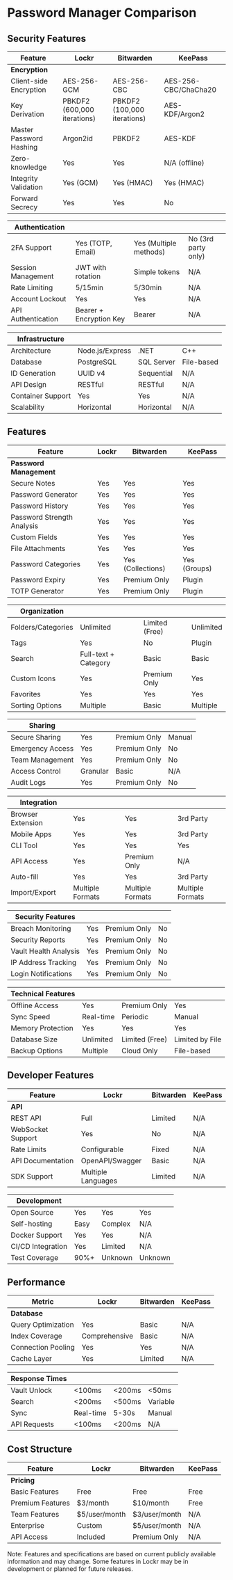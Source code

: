 # Password Manager Comparison

## Security Features

| Feature | Lockr | Bitwarden | KeePass |
|---------|-------|-----------|---------|
| **Encryption** | | | |
| Client-side Encryption | AES-256-GCM | AES-256-CBC | AES-256-CBC/ChaCha20 |
| Key Derivation | PBKDF2 (600,000 iterations) | PBKDF2 (100,000 iterations) | AES-KDF/Argon2 |
| Master Password Hashing | Argon2id | PBKDF2 | AES-KDF |
| Zero-knowledge | Yes | Yes | N/A (offline) |
| Integrity Validation | Yes (GCM) | Yes (HMAC) | Yes (HMAC) |
| Forward Secrecy | Yes | Yes | No |

| **Authentication** | | | |
|-------------------|-------|-----------|---------|
| 2FA Support | Yes (TOTP, Email) | Yes (Multiple methods) | No (3rd party only) |
| Session Management | JWT with rotation | Simple tokens | N/A |
| Rate Limiting | 5/15min | 5/30min | N/A |
| Account Lockout | Yes | Yes | N/A |
| API Authentication | Bearer + Encryption Key | Bearer | N/A |

| **Infrastructure** | | | |
|-------------------|-------|-----------|---------|
| Architecture | Node.js/Express | .NET | C++ |
| Database | PostgreSQL | SQL Server | File-based |
| ID Generation | UUID v4 | Sequential | N/A |
| API Design | RESTful | RESTful | N/A |
| Container Support | Yes | Yes | N/A |
| Scalability | Horizontal | Horizontal | N/A |

## Features

| Feature | Lockr | Bitwarden | KeePass |
|---------|-------|-----------|---------|
| **Password Management** | | | |
| Secure Notes | Yes | Yes | Yes |
| Password Generator | Yes | Yes | Yes |
| Password History | Yes | Yes | Yes |
| Password Strength Analysis | Yes | Yes | Yes |
| Custom Fields | Yes | Yes | Yes |
| File Attachments | Yes | Yes | Yes |
| Password Categories | Yes | Yes (Collections) | Yes (Groups) |
| Password Expiry | Yes | Premium Only | Plugin |
| TOTP Generator | Yes | Premium Only | Plugin |

| **Organization** | | | |
|-----------------|-------|-----------|---------|
| Folders/Categories | Unlimited | Limited (Free) | Unlimited |
| Tags | Yes | No | Plugin |
| Search | Full-text + Category | Basic | Basic |
| Custom Icons | Yes | Premium Only | Yes |
| Favorites | Yes | Yes | Yes |
| Sorting Options | Multiple | Basic | Multiple |

| **Sharing** | | | |
|------------|-------|-----------|---------|
| Secure Sharing | Yes | Premium Only | Manual |
| Emergency Access | Yes | Premium Only | No |
| Team Management | Yes | Premium Only | No |
| Access Control | Granular | Basic | N/A |
| Audit Logs | Yes | Premium Only | No |

| **Integration** | | | |
|----------------|-------|-----------|---------|
| Browser Extension | Yes | Yes | 3rd Party |
| Mobile Apps | Yes | Yes | 3rd Party |
| CLI Tool | Yes | Yes | Yes |
| API Access | Yes | Premium Only | N/A |
| Auto-fill | Yes | Yes | 3rd Party |
| Import/Export | Multiple Formats | Multiple Formats | Multiple Formats |

| **Security Features** | | | |
|--------------------|-------|-----------|---------|
| Breach Monitoring | Yes | Premium Only | No |
| Security Reports | Yes | Premium Only | No |
| Vault Health Analysis | Yes | Premium Only | No |
| IP Address Tracking | Yes | Premium Only | No |
| Login Notifications | Yes | Premium Only | No |

| **Technical Features** | | | |
|----------------------|-------|-----------|---------|
| Offline Access | Yes | Premium Only | Yes |
| Sync Speed | Real-time | Periodic | Manual |
| Memory Protection | Yes | Yes | Yes |
| Database Size | Unlimited | Limited (Free) | Limited by File |
| Backup Options | Multiple | Cloud Only | File-based |

## Developer Features

| Feature | Lockr | Bitwarden | KeePass |
|---------|-------|-----------|---------|
| **API** | | | |
| REST API | Full | Limited | N/A |
| WebSocket Support | Yes | No | N/A |
| Rate Limits | Configurable | Fixed | N/A |
| API Documentation | OpenAPI/Swagger | Basic | N/A |
| SDK Support | Multiple Languages | Limited | N/A |

| **Development** | | | |
|----------------|-------|-----------|---------|
| Open Source | Yes | Yes | Yes |
| Self-hosting | Easy | Complex | N/A |
| Docker Support | Yes | Yes | N/A |
| CI/CD Integration | Yes | Limited | N/A |
| Test Coverage | 90%+ | Unknown | Unknown |

## Performance

| Metric | Lockr | Bitwarden | KeePass |
|--------|-------|-----------|---------|
| **Database** | | | |
| Query Optimization | Yes | Basic | N/A |
| Index Coverage | Comprehensive | Basic | N/A |
| Connection Pooling | Yes | Yes | N/A |
| Cache Layer | Yes | Limited | N/A |

| **Response Times** | | | |
|-------------------|-------|-----------|---------|
| Vault Unlock | <100ms | <200ms | <50ms |
| Search | <200ms | <500ms | Variable |
| Sync | Real-time | 5-30s | Manual |
| API Requests | <100ms | <200ms | N/A |

## Cost Structure

| Feature | Lockr | Bitwarden | KeePass |
|---------|-------|-----------|---------|
| **Pricing** | | | |
| Basic Features | Free | Free | Free |
| Premium Features | $3/month | $10/month | Free |
| Team Features | $5/user/month | $3/user/month | N/A |
| Enterprise | Custom | $5/user/month | N/A |
| API Access | Included | Premium Only | N/A |

Note: Features and specifications are based on current publicly available information and may change. Some features in Lockr may be in development or planned for future releases. 